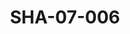 ---
pid: SHA-07-006
title: SHA-07-006
language: ar
collection: شرحبيل احمد
original_label: 
rights: شرحبيل احمد
location_of_original: شرحبيل احمد
photographer_or_studio: 
scanned_from: photograph 10.4 by 16.8
_date: 7/9/1977
location: الخرطوم، نادي الطيران المدني
description: شرحبيل احمد و فيصل في حفل تكريم شرحبيل احمد
additional_notes: 
permission_display: 'yes'
on_server: 'no'
on_website: 'no'
permalink: /archive/ar/sha-07-006.html
layout: photo-page
---